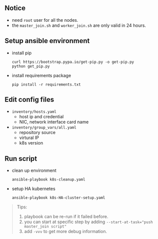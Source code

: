 ## Notice
- need `root` user for all the nodes.
- the `master_join.sh` and `worker_join.sh` are only valid in 24 hours.

## Setup ansible environment
- install pip
    ```
    curl https://bootstrap.pypa.io/get-pip.py -o get-pip.py
    python get_pip.py
    ```
- install requirements package
    ```
    pip install -r requirements.txt
    ```

## Edit config files
- `inventory/hosts.yaml`
  - host ip and credential
  - NIC, network interface card name
- `inventory/group_vars/all.yaml`
  - repository source
  - virtural IP
  - k8s version

## Run script
- clean up environment
    ```
    ansible-playbook k8s-cleanup.yaml
    ```
- setup HA kubernetes
    ```
    ansible-playbook k8s-HA-cluster-setup.yaml
    ```
> Tips:
>   1. playbook can be re-run if it failed before.
>   2. you can start at specific step by adding `--start-at-task="push master_join script"`
>   3. add `-vvv` to get more debug information.